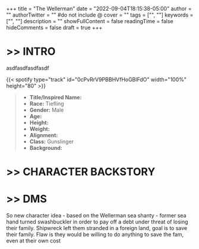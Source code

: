 +++
title = "The Wellerman"
date = "2022-09-04T18:15:38-05:00"
author = ""
authorTwitter = "" #do not include @
cover = ""
tags = ["", ""]
keywords = ["", ""]
description = ""
showFullContent = false
readingTime = false
hideComments = false
draft = true
+++

# >> INTRO

asdfasdfasdfasdf

{{< spotify type="track" id="0cPvRrV9PBBHVfHoGBlFdO" width="100%" height="80" >}}

>* **Title/Inspired Name:**   
>* **Race:** Tiefling  
>* **Gender:** Male  
>* **Age:**   
>* **Height:**   
>* **Weight:**   
>* **Alignment:** 
>* **Class:** Gunslinger  
>* **Background:** 


# >> CHARACTER BACKSTORY

# >> DMS

So new character idea - based on the Wellerman sea shanty - former sea hand turned swashbuckler in order to pay off a debt under threat of losing their family. Shipwreck left them stranded in a foreign land, goal is to save their family. Flaw is they would be willing to do anything to save the fam, even at their own cost
